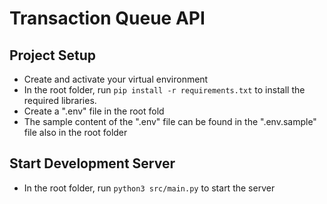# Transaction Queue API

## Project Setup

- Create and activate your virtual environment
- In the root folder, run `pip install -r requirements.txt` to install the required libraries.
- Create a ".env" file in the root fold
- The sample content of the ".env" file can be found in the ".env.sample" file also in the root folder

## Start Development Server

- In the root folder, run
  `python3 src/main.py` to start the server
